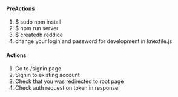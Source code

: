 <h4>PreActions</h4>
<ol>
	<li>$ sudo npm install</li>
	<li>$ npm run server</li>
	<li>$ createdb reddice</li>
	<li>change your login and password for development in knexfile.js</li>
</ol>

<h4>Actions</h4>
<ol>
	<li>Go to /signin page</li>
	<li>Signin to existing account</li>
	<li>Check that you was redirected to root page</li>
	<li>Check auth request on token in response</li>
</ol>
